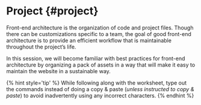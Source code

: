 # Project {#project}

Front-end architecture is the organization of code and project files. Though there can be customizations specific to a team, the goal of good front-end architecture is to provide an efficient workflow that is maintainable throughout the project’s life.

In this session, we will become familiar with best practices for front-end architecture by organizing a pack of assets in a way that will make it easy to maintain the website in a sustainable way.

{% hint style='tip' %}
While following along with the worksheet, type out the commands instead of doing a copy & paste (_unless instructed to copy & paste_) to avoid inadvertently using any incorrect characters.
{% endhint %}
